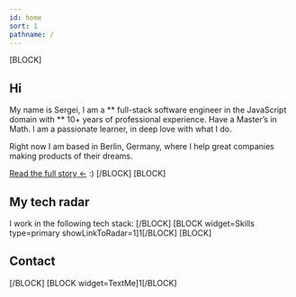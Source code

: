 ```yaml
---
id: home
sort: 1
pathname: /
---
```


[BLOCK]
## Hi
My name is Sergei, I am a ** full-stack software engineer in the JavaScript domain with ** 10+ years of professional experience. Have a Master’s in Math. I am a passionate learner, in deep love with what I do.

Right now I am based in Berlin, Germany, where I help great companies making products of their dreams.

[Read the full story &larr;](/story/) :)
[/BLOCK]
[BLOCK]
## My tech radar
I work in the following tech stack:
[/BLOCK]
[BLOCK widget=Skills type=primary showLinkToRadar=1]1[/BLOCK]
[BLOCK]
## Contact
[/BLOCK]
[BLOCK widget=TextMe]1[/BLOCK]
